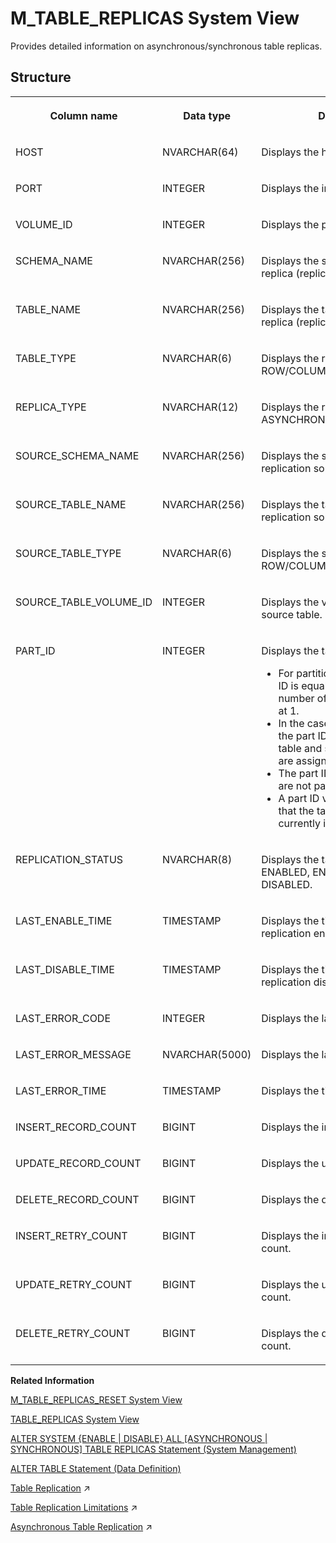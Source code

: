 <!-- loio9f8f35097e2f4b27819aaa1059d60d1f -->

# M\_TABLE\_REPLICAS System View

Provides detailed information on asynchronous/synchronous table replicas.



## Structure


<table>
<tr>
<th valign="top">

Column name



</th>
<th valign="top">

Data type



</th>
<th valign="top">

Description



</th>
</tr>
<tr>
<td valign="top">

HOST



</td>
<td valign="top">

NVARCHAR\(64\)



</td>
<td valign="top">

Displays the host name.



</td>
</tr>
<tr>
<td valign="top">

PORT



</td>
<td valign="top">

INTEGER



</td>
<td valign="top">

Displays the internal port.



</td>
</tr>
<tr>
<td valign="top">

VOLUME\_ID



</td>
<td valign="top">

INTEGER



</td>
<td valign="top">

Displays the persistence volume ID.



</td>
</tr>
<tr>
<td valign="top">

SCHEMA\_NAME



</td>
<td valign="top">

NVARCHAR\(256\)



</td>
<td valign="top">

Displays the schema name of the replica \(replication target\).



</td>
</tr>
<tr>
<td valign="top">

TABLE\_NAME



</td>
<td valign="top">

NVARCHAR\(256\)



</td>
<td valign="top">

Displays the table name of the replica \(replication target\).



</td>
</tr>
<tr>
<td valign="top">

TABLE\_TYPE



</td>
<td valign="top">

NVARCHAR\(6\)



</td>
<td valign="top">

Displays the replica table type: ROW/COLUMN.



</td>
</tr>
<tr>
<td valign="top">

REPLICA\_TYPE



</td>
<td valign="top">

NVARCHAR\(12\)



</td>
<td valign="top">

Displays the replication type: ASYNCHRONOUS/SYNCHRONOUS.



</td>
</tr>
<tr>
<td valign="top">

SOURCE\_SCHEMA\_NAME



</td>
<td valign="top">

NVARCHAR\(256\)



</td>
<td valign="top">

Displays the schema name of the replication source.



</td>
</tr>
<tr>
<td valign="top">

SOURCE\_TABLE\_NAME



</td>
<td valign="top">

NVARCHAR\(256\)



</td>
<td valign="top">

Displays the table name of the replication source.



</td>
</tr>
<tr>
<td valign="top">

SOURCE\_TABLE\_TYPE



</td>
<td valign="top">

NVARCHAR\(6\)



</td>
<td valign="top">

Displays the source table type: ROW/COLUMN.



</td>
</tr>
<tr>
<td valign="top">

SOURCE\_TABLE\_VOLUME\_ID



</td>
<td valign="top">

INTEGER



</td>
<td valign="top">

Displays the volume ID of the source table.



</td>
</tr>
<tr>
<td valign="top">

PART\_ID



</td>
<td valign="top">

INTEGER



</td>
<td valign="top">

Displays the table partition ID:

-   For partitioned tables, the part ID is equal to the sequential number of the partition, starting at 1.
-   In the case of replicated tables, the part ID is 1 for the original table and subsequent part IDs are assigned to replica tables.
-   The part ID is 0 for tables that are not partitioned.
-   A part ID value of -1 indicates that the table schema is currently in being modified.



</td>
</tr>
<tr>
<td valign="top">

REPLICATION\_STATUS



</td>
<td valign="top">

NVARCHAR\(8\)



</td>
<td valign="top">

Displays the table replication status: ENABLED, ENABLING, or DISABLED.



</td>
</tr>
<tr>
<td valign="top">

LAST\_ENABLE\_TIME



</td>
<td valign="top">

TIMESTAMP



</td>
<td valign="top">

Displays the time of the last replication enablement.



</td>
</tr>
<tr>
<td valign="top">

LAST\_DISABLE\_TIME



</td>
<td valign="top">

TIMESTAMP



</td>
<td valign="top">

Displays the time of the last replication disablement.



</td>
</tr>
<tr>
<td valign="top">

LAST\_ERROR\_CODE



</td>
<td valign="top">

INTEGER



</td>
<td valign="top">

Displays the last error code.



</td>
</tr>
<tr>
<td valign="top">

LAST\_ERROR\_MESSAGE



</td>
<td valign="top">

NVARCHAR\(5000\)



</td>
<td valign="top">

Displays the last error message.



</td>
</tr>
<tr>
<td valign="top">

LAST\_ERROR\_TIME



</td>
<td valign="top">

TIMESTAMP



</td>
<td valign="top">

Displays the time of the last error.



</td>
</tr>
<tr>
<td valign="top">

INSERT\_RECORD\_COUNT



</td>
<td valign="top">

BIGINT



</td>
<td valign="top">

Displays the inserted record count.



</td>
</tr>
<tr>
<td valign="top">

UPDATE\_RECORD\_COUNT



</td>
<td valign="top">

BIGINT



</td>
<td valign="top">

Displays the updated record count.



</td>
</tr>
<tr>
<td valign="top">

DELETE\_RECORD\_COUNT



</td>
<td valign="top">

BIGINT



</td>
<td valign="top">

Displays the deleted record count.



</td>
</tr>
<tr>
<td valign="top">

INSERT\_RETRY\_COUNT



</td>
<td valign="top">

BIGINT



</td>
<td valign="top">

Displays the insert statement retry count.



</td>
</tr>
<tr>
<td valign="top">

UPDATE\_RETRY\_COUNT



</td>
<td valign="top">

BIGINT



</td>
<td valign="top">

Displays the update statement retry count.



</td>
</tr>
<tr>
<td valign="top">

DELETE\_RETRY\_COUNT



</td>
<td valign="top">

BIGINT



</td>
<td valign="top">

Displays the delete statement retry count.



</td>
</tr>
</table>

**Related Information**  


[M\_TABLE\_REPLICAS\_RESET System View](m-table-replicas-reset-system-view-66d9c9d.md "Provides detailed information on asynchronous/synchronous table replicas.")

[TABLE\_REPLICAS System View](../021-System-Views/table-replicas-system-view-d2353ea.md "Provides information about replicated tables and their replicas.")

[ALTER SYSTEM \{ENABLE | DISABLE\} ALL \[ASYNCHRONOUS | SYNCHRONOUS\] TABLE REPLICAS Statement \(System Management\)](../../010-SQL-Reference/012-SQL-Statements/alter-system-enable-disable-all-asynchronous-synchronous-table-replicas-stat-f948665.md "Activates or deactivates the overall replication operation of all replication tables or of asynchronous or synchronous tables only.")

[ALTER TABLE Statement \(Data Definition\)](../../010-SQL-Reference/012-SQL-Statements/alter-table-statement-data-definition-20d329a.md "Alters a base or temporary table. See the ALTER VIRTUAL TABLE statement for altering virtual tables.")

[Table Replication](https://help.sap.com/viewer/f9c5015e72e04fffa14d7d4f7267d897/2023_2_QRC/en-US/33dd5d248add4b7a8c085846748b80ba.html "In a scale-out system tables (or selected columns of column store tables) may be replicated to multiple hosts. This can help to reduce network traffic when, for example, slowly-changing master data often has to be joined with tables, or partitions of tables, that are located on other hosts.") :arrow_upper_right:

[Table Replication Limitations](https://help.sap.com/viewer/f9c5015e72e04fffa14d7d4f7267d897/2023_2_QRC/en-US/7683a6b0e9f649808cb956cd50087c5f.html "General restrictions that apply to the use of table replication.") :arrow_upper_right:

[Asynchronous Table Replication](https://help.sap.com/viewer/f9c5015e72e04fffa14d7d4f7267d897/2023_2_QRC/en-US/604ac507d6494e9eb70e5256220c5018.html "Asynchronous table replication can help reduce workload on hosts by balancing load across replica tables on worker hosts in a distributed SAP HANA system.") :arrow_upper_right:

